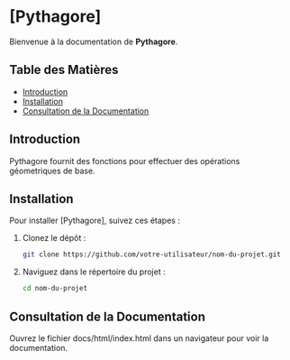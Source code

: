 # [Pythagore]

Bienvenue à la documentation de **Pythagore**.

## Table des Matières

- [Introduction](#introduction)
- [Installation](#installation)
- [Consultation de la Documentation](#consultation-de-la-documentation)


## Introduction

Pythagore fournit des fonctions pour effectuer des opérations géometriques de base.

## Installation

Pour installer [Pythagore], suivez ces étapes :

1. Clonez le dépôt :
   ```bash
   git clone https://github.com/votre-utilisateur/nom-du-projet.git
   
2. Naviguez dans le répertoire du projet :
   ```bash
   cd nom-du-projet

## Consultation de la Documentation

Ouvrez le fichier docs/html/index.html dans un navigateur pour voir la documentation.
